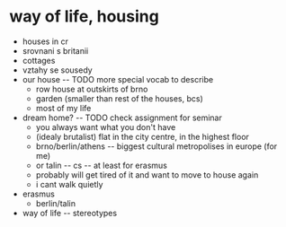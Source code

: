 # way of life, housing

- houses in cr
- srovnani s britanii
- cottages
- vztahy se sousedy
- our house -- TODO more special vocab to describe
    - row house at outskirts of brno
    - garden (smaller than rest of the houses, bcs)
    - most of my life
- dream home? -- TODO check assignment for seminar 
    - you always want what you don't have
    - (idealy brutalist) flat in the city centre, in the highest floor
    - brno/berlin/athens -- biggest cultural metropolises in europe (for me)
    - or talin -- cs -- at least for erasmus
    - probably will get tired of it and want to move to house again
    - i cant walk quietly 
- erasmus
    - berlin/talin
- way of life -- stereotypes
